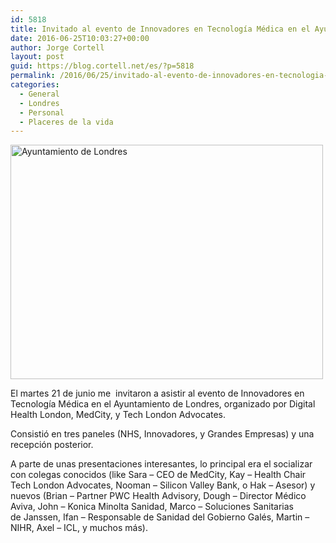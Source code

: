 ```yaml
---
id: 5818
title: Invitado al evento de Innovadores en Tecnología Médica en el Ayuntamiento de Londres
date: 2016-06-25T10:03:27+00:00
author: Jorge Cortell
layout: post
guid: https://blog.cortell.net/es/?p=5818
permalink: /2016/06/25/invitado-al-evento-de-innovadores-en-tecnologia-medica-en-el-ayuntamiento-de-londres/
categories:
  - General
  - Londres
  - Personal
  - Placeres de la vida
---
```

<img class="aligncenter" src="https://c7.staticflickr.com/8/7691/27781938606_65518856fc.jpg" alt="Ayuntamiento de Londres" width="500" height="375" />
  
El martes 21 de junio me  invitaron a asistir al evento de Innovadores en Tecnología Médica en el Ayuntamiento de Londres, organizado por Digital Health London, MedCity, y Tech London Advocates.

Consistió en tres paneles (NHS, Innovadores, y Grandes Empresas) y una recepción posterior.

A parte de unas presentaciones interesantes, lo principal era el socializar con colegas conocidos (like Sara – CEO de MedCity, Kay – Health Chair Tech London Advocates, Nooman – Silicon Valley Bank, o Hak – Asesor) y nuevos (Brian – Partner PWC Health Advisory, Dough – Director Médico Aviva, John – Konica Minolta Sanidad, Marco – Soluciones Sanitarias de Janssen, Ifan – Responsable de Sanidad del Gobierno Galés, Martin – NIHR, Axel – ICL, y muchos más).